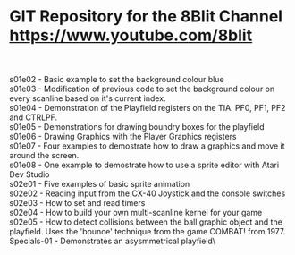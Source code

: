 # GIT Repository for the 8Blit Channel https://www.youtube.com/8blit
\
\
s01e02 - Basic example to set the background colour blue\
s01e03 - Modification of previous code to set the background colour on every scanline based on it's current index.\
s01e04 - Demonstration of the Playfield registers on the TIA. PF0, PF1, PF2 and CTRLPF.\
s01e05 - Demonstrations for drawing boundry boxes for the playfield\
s01e06 - Drawing Graphics with the Player Graphics registers\
s01e07 - Four examples to demostrate how to draw a graphics and move it around the screen.\
s01e08 - One example to demostrate how to use a sprite editor with Atari Dev Studio\
s02e01 - Five examples of basic sprite animation\
s02e02 - Reading input from the CX-40 Joystick and the console switches\
s02e03 - How to set and read timers\
s02e04 - How to build your own multi-scanline kernel for your game\
s02e05 - How to detect collisions between the ball graphic object and the playfield. Uses the 'bounce' technique from the game COMBAT! from 1977.\
Specials-01 - Demonstrates an asysmmetrical playfield\


